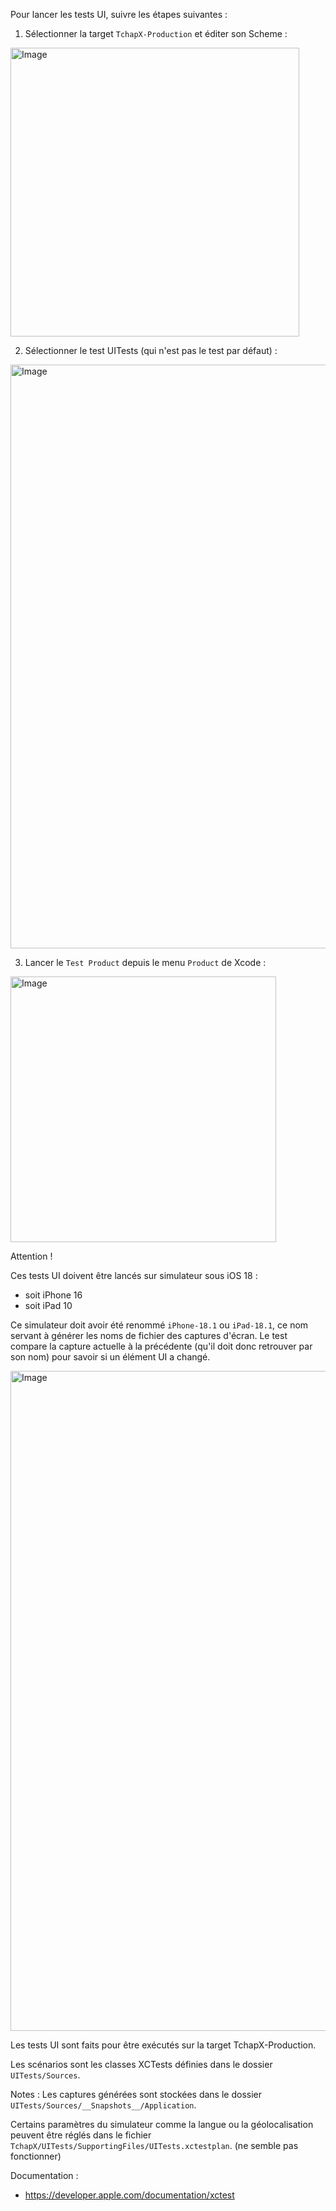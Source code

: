 Pour lancer les tests UI, suivre les étapes suivantes : 
1. Sélectionner la target `TchapX-Production` et éditer son Scheme :

<img width="462" alt="Image" src="https://github.com/user-attachments/assets/5bb0d569-0740-4391-943b-53ef31897580" />

2. Sélectionner le test UITests (qui n'est pas le test par défaut) :

<img width="934" alt="Image" src="https://github.com/user-attachments/assets/bb618431-f07b-4450-818c-84d44f395f7e" />

3. Lancer le `Test Product` depuis le menu `Product` de Xcode :

<img width="425" alt="Image" src="https://github.com/user-attachments/assets/b292bfd4-fe57-4e4a-84f6-be9dd4d79285" />

Attention !

Ces tests UI doivent être lancés sur simulateur sous iOS 18 :
- soit iPhone 16
- soit iPad 10

Ce simulateur doit avoir été renommé `iPhone-18.1` ou `iPad-18.1`, ce nom servant à générer les noms de fichier des captures d'écran. Le test compare la capture actuelle à la précédente (qu'il doit donc retrouver par son nom) pour savoir si un élément UI a changé.

<img width="1056" alt="Image" src="https://github.com/user-attachments/assets/60031203-75b8-4649-85aa-c18ccc267a46" />

Les tests UI sont faits pour être exécutés sur la target TchapX-Production.

Les scénarios sont les classes XCTests définies dans le dossier `UITests/Sources`.

Notes :
Les captures générées sont stockées dans le dossier `UITests/Sources/__Snapshots__/Application`.

Certains paramètres du simulateur comme la langue ou la géolocalisation peuvent être réglés dans le fichier `TchapX/UITests/SupportingFiles/UITests.xctestplan`. (ne semble pas fonctionner)

Documentation :
-  https://developer.apple.com/documentation/xctest